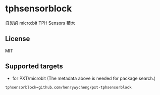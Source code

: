 # tphsensorblock

自製的 micro:bit TPH Sensors 積木

## License

MIT

## Supported targets

* for PXT/microbit
(The metadata above is needed for package search.)

```package
tphsensorblock=github.com/henrywycheng/pxt-tphsensorblock
```
